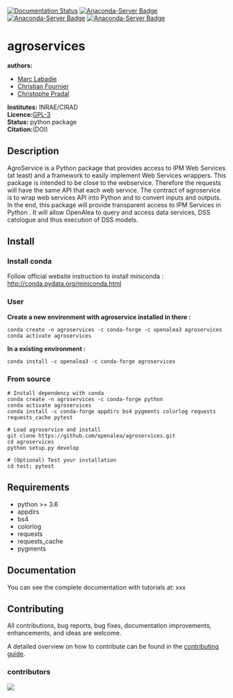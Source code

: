 [![Documentation Status](https://readthedocs.org/projects/agroservices/badge/?version=latest)](https://agroservices.readthedocs.io/en/latest/?badge=latest)
[![Anaconda-Server Badge](https://anaconda.org/openalea3/agroservices/badges/downloads.svg)](https://anaconda.org/openalea3/agroservices)
[![Anaconda-Server Badge](https://anaconda.org/openalea3/agroservices/badges/version.svg)](https://anaconda.org/openalea3/agroservices)
[![Anaconda-Server Badge](https://anaconda.org/openalea3/agroservices/badges/license.svg)](https://anaconda.org/openalea3/agroservices)
# agroservices

**authors:** 
* [Marc Labadie](https://github.com/mlabadie)
* [Christian Fournier](https://github.com/christian34)
* [Christophe Pradal](https://github.com/pradal)       

**Institutes:** INRAE/CIRAD   
**Licence:**[GPL-3](https://www.gnu.org/licenses/gpl-3.0.txt)  
**Status:** python package   
**Citation:**(DOI)

## Description

AgroService is a Python package that provides access to IPM Web Services (at least) and a framework to easily implement Web Services wrappers. This package is intended to be close to the webservice. Therefore the requests will have the same API that each web service. The contract of agroservice is to wrap web services API into Python and to convert inputs and outputs. In the end, this package will provide transparent access to IPM Services in Python . It will allow OpenAlea to query and access data services, DSS catologue and thus execution of DSS models.

## Install

### Install conda  
Follow official website instruction to install miniconda : http://conda.pydata.org/miniconda.html

### User

**Create a new environment with agroservice installed in there :**
```
conda create -n agroservices -c conda-forge -c openalea3 agroservices
conda activate agroservices
```
**In a existing environment :**
```
conda install -c openalea3 -c conda-forge agroservices
```

### From source
```
# Install dependency with conda
conda create -n agroservices -c conda-forge python
conda activate agroservices
conda install -c conda-forge appdirs bs4 pygments colorlog requests requests_cache pytest

# Load agroservice and install
git clone https://github.com/openalea/agroservices.git
cd agroservices
python setup.py develop

# (Optional) Test your installation
cd test; pytest
```

## Requirements
* python >= 3.6
* appdirs
* bs4
* colorlog
* requests
* requests_cache
* pygments

## Documentation

You can see the complete documentation with tutorials at: xxx

## Contributing
All contributions, bug reports, bug fixes, documentation improvements, enhancements, and ideas are welcome.

A detailed overview on how to contribute can be found in the [contributing guide](http://virtualplants.github.io/contribute/devel/workflow-github.html#workflow-github).

### contributors

<a href="https://github.com/openalea/agroservices/graphs/contributors">
  <img src="https://contrib.rocks/image?repo=H2020-IPM-openalea/agroservices" />
</a>

